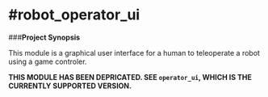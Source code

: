 #robot_operator_ui
=====

###**Project Synopsis**

This module is a graphical user interface for a human to teleoperate a robot using a game controler.

**THIS MODULE HAS BEEN DEPRICATED.  SEE ```operator_ui```, WHICH IS THE CURRENTLY SUPPORTED VERSION.**
